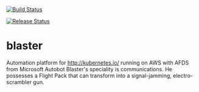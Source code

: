 [![Build Status](https://dfds.visualstudio.com/DevelopmentExcellence/_apis/build/status/Blaster-CI?branch=master)](https://dfds.visualstudio.com/DevelopmentExcellence/_build/latest?definitionId=803&branch=master)

[![Release Status](https://dfds.vsrm.visualstudio.com/_apis/public/Release/badge/ace5e409-c242-4356-93f4-23c53a3dc87b/14/18)](https://dfds.visualstudio.com/DevelopmentExcellence/_build/latest?definitionId=803&branch=master)

# blaster
Automation platform for http://kubernetes.io/ running on AWS with AFDS from Microsoft Autobot Blaster's speciality is communications. He possesses a Flight Pack that can transform into a signal-jamming, electro-scrambler gun.
